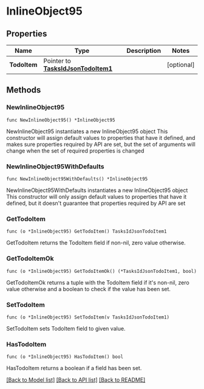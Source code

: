 # InlineObject95

## Properties

Name | Type | Description | Notes
------------ | ------------- | ------------- | -------------
**TodoItem** | Pointer to [**TasksIdJsonTodoItem1**](TasksIdJsonTodoItem1.md) |  | [optional] 

## Methods

### NewInlineObject95

`func NewInlineObject95() *InlineObject95`

NewInlineObject95 instantiates a new InlineObject95 object
This constructor will assign default values to properties that have it defined,
and makes sure properties required by API are set, but the set of arguments
will change when the set of required properties is changed

### NewInlineObject95WithDefaults

`func NewInlineObject95WithDefaults() *InlineObject95`

NewInlineObject95WithDefaults instantiates a new InlineObject95 object
This constructor will only assign default values to properties that have it defined,
but it doesn't guarantee that properties required by API are set

### GetTodoItem

`func (o *InlineObject95) GetTodoItem() TasksIdJsonTodoItem1`

GetTodoItem returns the TodoItem field if non-nil, zero value otherwise.

### GetTodoItemOk

`func (o *InlineObject95) GetTodoItemOk() (*TasksIdJsonTodoItem1, bool)`

GetTodoItemOk returns a tuple with the TodoItem field if it's non-nil, zero value otherwise
and a boolean to check if the value has been set.

### SetTodoItem

`func (o *InlineObject95) SetTodoItem(v TasksIdJsonTodoItem1)`

SetTodoItem sets TodoItem field to given value.

### HasTodoItem

`func (o *InlineObject95) HasTodoItem() bool`

HasTodoItem returns a boolean if a field has been set.


[[Back to Model list]](../README.md#documentation-for-models) [[Back to API list]](../README.md#documentation-for-api-endpoints) [[Back to README]](../README.md)


